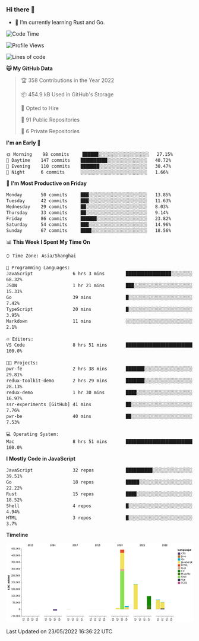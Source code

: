 ### Hi there 👋

- 🌱 I’m currently learning Rust and Go.

<!--START_SECTION:waka-->
![Code Time](http://img.shields.io/badge/Code%20Time-0%20secs-blue)

![Profile Views](http://img.shields.io/badge/Profile%20Views-0-blue)

![Lines of code](https://img.shields.io/badge/From%20Hello%20World%20I%27ve%20Written-884%20Thousand%20lines%20of%20code-blue)

**🐱 My GitHub Data** 

> 🏆 358 Contributions in the Year 2022
 > 
> 📦 454.9 kB Used in GitHub's Storage 
 > 
> 💼 Opted to Hire
 > 
> 📜 91 Public Repositories 
 > 
> 🔑 6 Private Repositories  
 > 
**I'm an Early 🐤** 

```text
🌞 Morning    98 commits     ██████░░░░░░░░░░░░░░░░░░░   27.15% 
🌆 Daytime    147 commits    ██████████░░░░░░░░░░░░░░░   40.72% 
🌃 Evening    110 commits    ███████░░░░░░░░░░░░░░░░░░   30.47% 
🌙 Night      6 commits      ░░░░░░░░░░░░░░░░░░░░░░░░░   1.66%

```
📅 **I'm Most Productive on Friday** 

```text
Monday       50 commits     ███░░░░░░░░░░░░░░░░░░░░░░   13.85% 
Tuesday      42 commits     ███░░░░░░░░░░░░░░░░░░░░░░   11.63% 
Wednesday    29 commits     ██░░░░░░░░░░░░░░░░░░░░░░░   8.03% 
Thursday     33 commits     ██░░░░░░░░░░░░░░░░░░░░░░░   9.14% 
Friday       86 commits     ██████░░░░░░░░░░░░░░░░░░░   23.82% 
Saturday     54 commits     ███░░░░░░░░░░░░░░░░░░░░░░   14.96% 
Sunday       67 commits     ████░░░░░░░░░░░░░░░░░░░░░   18.56%

```


📊 **This Week I Spent My Time On** 

```text
⌚︎ Time Zone: Asia/Shanghai

💬 Programming Languages: 
JavaScript               6 hrs 3 mins        █████████████████░░░░░░░░   68.32% 
JSON                     1 hr 21 mins        ███░░░░░░░░░░░░░░░░░░░░░░   15.31% 
Go                       39 mins             █░░░░░░░░░░░░░░░░░░░░░░░░   7.42% 
TypeScript               20 mins             █░░░░░░░░░░░░░░░░░░░░░░░░   3.95% 
Markdown                 11 mins             ░░░░░░░░░░░░░░░░░░░░░░░░░   2.1%

🔥 Editors: 
VS Code                  8 hrs 51 mins       █████████████████████████   100.0%

🐱‍💻 Projects: 
pwr-fe                   2 hrs 38 mins       ███████░░░░░░░░░░░░░░░░░░   29.81% 
redux-toolkit-demo       2 hrs 29 mins       ███████░░░░░░░░░░░░░░░░░░   28.13% 
redux-demo               1 hr 30 mins        ████░░░░░░░░░░░░░░░░░░░░░   16.97% 
ssr-experiments [GitHub] 41 mins             ██░░░░░░░░░░░░░░░░░░░░░░░   7.76% 
pwr-be                   40 mins             ██░░░░░░░░░░░░░░░░░░░░░░░   7.53%

💻 Operating System: 
Mac                      8 hrs 51 mins       █████████████████████████   100.0%

```

**I Mostly Code in JavaScript** 

```text
JavaScript               32 repos            ██████████░░░░░░░░░░░░░░░   39.51% 
Go                       18 repos            █████░░░░░░░░░░░░░░░░░░░░   22.22% 
Rust                     15 repos            ████░░░░░░░░░░░░░░░░░░░░░   18.52% 
Shell                    4 repos             █░░░░░░░░░░░░░░░░░░░░░░░░   4.94% 
HTML                     3 repos             █░░░░░░░░░░░░░░░░░░░░░░░░   3.7%

```


**Timeline**

![Chart not found](https://raw.githubusercontent.com/elton/elton/main/charts/bar_graph.png) 


 Last Updated on 23/05/2022 16:36:22 UTC
<!--END_SECTION:waka-->

<!--
**elton/elton** is a ✨ _special_ ✨ repository because its `README.md` (this file) appears on your GitHub profile.

Here are some ideas to get you started:

- 🔭 I’m currently working on ...
- 🌱 I’m currently learning ...
- 👯 I’m looking to collaborate on ...
- 🤔 I’m looking for help with ...
- 💬 Ask me about ...
- 📫 How to reach me: ...
- 😄 Pronouns: ...
- ⚡ Fun fact: ...
-->
